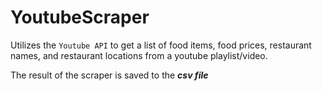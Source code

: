 # YoutubeScraper
Utilizes the <code>Youtube API</code> to get a list of food items, food prices, restaurant names, and restaurant locations from a youtube playlist/video.

The result of the scraper is saved to the _**csv file**_

